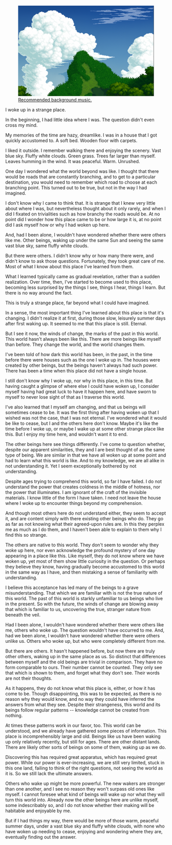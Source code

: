 <figure>
  <img src="/blog/everloom.png" alt="The Everloom">
  <figcaption><a href="https://lucaspaakh.bandcamp.com/track/the-everloom-theme">Recommended background music.</a></figcaption>
</figure>

I woke up in a strange place.

In the beginning, I had little idea where I was. The question didn't even cross my mind.

My memories of the time are hazy, dreamlike. I was in a house that I got quickly accustomed to. A soft bed. Wooden floor with carpets.

I liked it outside. I remember walking there and enjoying the scenery. Vast blue sky. Fluffy white clouds. Green grass. Trees far larger than myself. Leaves humming in the wind. It was peaceful. Warm. Unrushed.

One day I wondered what the world beyond was like. I thought that there would be roads that are constantly branching, and to get to a particular destination, you would need to remember which road to choose at each branching point. This turned out to be true, but not in the way I had imagined.

I don't know why I came to think that. It is strange that I knew very little about where I was, but nevertheless thought about it only rarely, and when I did I fixated on trivialities such as how branchy the roads would be. At no point did I wonder how this place came to be or how large it is, at no point did I ask myself how or why I had woken up here.

And, had I been alone, I wouldn't have wondered whether there were others like me. Other beings, waking up under the same Sun and seeing the same vast blue sky, same fluffy white clouds.

But there were others. I didn't know why or how many there were, and didn't know to ask those questions. Fortunately, they took great care of me. Most of what I know about this place I've learned from them.

What I learned typically came as gradual revelation, rather than a sudden realization. Over time, then, I've started to become used to this place, becoming less surprised by the things I see, things I hear, things I learn. But there is no way around the fact.

This is truly a strange place, far beyond what I could have imagined.

In a sense, the most important thing I've learned about this place is that it's changing. I didn't realize it at first, during those slow, leisurely summer days after first waking up. It seemed to me that this place is still. Eternal.

But I see it now, the winds of change, the marks of the past in this world. This world hasn't always been like this. There are more beings like myself than before. They change the world, and the world changes them.

I've been told of how dark this world has been, in the past, in the time before there were houses such as the one I woke up in. The houses were created by other beings, but the beings haven't always had such power. There has been a time when this place did not have a single house.

I still don't know why I woke up, nor why in this place, in this time. But having caught a glimpse of where else I could have woken up, I consider myself having had great luck to have it happen here, and have sworn to myself to never lose sight of that as I traverse this world.

I've also learned that I myself am changing, and that us beings will sometimes cease to be. It was the first thing after having woken up that I wished was not the case, that I was not eternal. I've wondered what it would be like to cease, but I and the others here don't know. Maybe it's like the time before I woke up, or maybe I wake up at some other strange place like this. But I enjoy my time here, and wouldn't want it to end.

The other beings here see things differently. I've come to question whether, despite our apparent similarities, they and I are best thought of as the same type of being. We are similar in that we have all woken up at some point and had to learn what this world is like. And to my knowledge, we are all alike in not understanding it. Yet I seem exceptionally bothered by not understanding.

Despite ages trying to comprehend this world, so far I have failed. I do not understand the power that creates coldness in the middle of hotness, nor the power that illuminates. I am ignorant of the craft of the invisible materials. I know little of the form I have taken. I need not leave the house where I woke up to encounter things beyond my comprehension.

And though most others here do not understand either, they seem to accept it, and are content simply with there existing other beings who do. They go as far as not knowing what their agreed-upon rules are. In this they perplex me as much as I do them, and I haven't been able to explain to them why I find this so strange.

The others are native to this world. They don't seem to wonder why they woke up here, nor even acknowledge the profound mystery of one day appearing in a place like this. Like myself, they do not know where we have woken up, yet most of them show little curiosity in the question. Or perhaps they believe they know, having gradually become accustomed to this world in the same way as I have, and then mistaking a sense of familiarity with understanding.

I believe this acceptance has led many of the beings to a grave misunderstanding. That which we are familiar with is not the true nature of this world. The past of this world is starkly unfamiliar to us beings who live in the present. So with the future, the winds of change are blowing away that which is familiar to us, uncovering the true, stranger nature from beneath the veil.

Had I been alone, I wouldn't have wondered whether there were others like me, others who woke up. The question wouldn't have occurred to me. And, had we been alone, I wouldn't have wondered whether there were others unlike us. Others who woke up, but who were completely different from me.

But there are others. It hasn't happened before, but now there are truly other others, waking up in the same place as us. So distinct that differences between myself and the old beings are trivial in comparison. They have no form comparable to ours. Their number cannot be counted. They only see that which is shown to them, and forget what they don't see. Their words are not their thoughts.

As it happens, they do not know what this place is, either, or how it has come to be. Though disappointing, this was to be expected, as there is no reason why they would know, and no way they could have inferred the answers from what they see. Despite their strangeness, this world and its beings follow regular patterns -- knowledge cannot be created from nothing.

At times these patterns work in our favor, too. This world can be understood, and we already have gathered some pieces of information. This place is incomprehensibly large and old. Beings like us have been waking up only relatively recently, but still for ages. There are other distant lands. There are likely other sorts of beings on some of them, waking up as we do.

Discovering this has required great apparatus, which has required great power. While our power is ever-increasing, we are still very limited, stuck in this one land, failing to think of the right questions, not seeing the world as it is. So we still lack the ultimate answers. 

Others who wake up might be more powerful. The new wakers are stronger than one another, and I see no reason they won't surpass old ones like myself. I cannot foresee what kind of beings will wake up nor what they will turn this world into. Already now the other beings here are unlike myself, some indescribably so, and I do not know whether their making will be habitable and enjoyable by me.

But if I had things my way, there would be more of those warm, peaceful summer days, under a vast blue sky and fluffy white clouds, with none who have woken up needing to cease, enjoying and wondering where they are, eventually finding out the answer.
